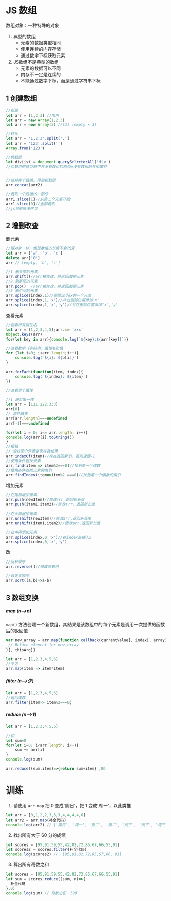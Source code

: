 # JS 数组

数组对象：一种特殊的对象

1. 典型的数组
   - 元素的数据类型相同
   - 使用连续的内存存储
   - 通过数字下标获取元素
2. JS数组不是典型的数组
   - 元素的数据可以不同
   - 内存不一定是连续的
   - 不能通过数字下标，而是通过字符串下标

## 1 创建数组

```js
//新建
let arr = [1,2,3] //常用
let arr = new Array(1,2,3)
let arr = new Array(3) //(3) [empty × 3]

//转化
let arr = '1,2,3'.split(',')
let arr = '123'.split('')
Array.from('123')

//伪数组
let divList = document.querySrlrctorAll('div')
//伪数组的原型链中并没有数组的原型=没有数组的共用属性


//合并两个数组，得到新数组
arr.concat(arr2)

//截取一个数组的一部分
arr1.slice(1)//从第二个元素开始
arr1.slice(0)//全部截取
//js只提供浅拷贝
```



## 2 增删改查

删元素

```js
//跟对象一样，但是数组的长度不会改变
let arr = ['a', 'b', 'c']
delete arr['0']
arr // [empty, 'b', 'c']

//1 删头部的元素
arr.shift()//arr被修改，并返回被删元素
//2 删尾部的元素
arr.pop()  //arr被修改，并返回被删元素
//3 删中间的元素
arr.splice(index,1)//删除index的一个元素
arr.splice(index,1,'x')//并在删除位置添加'x'
arr.splice(index,1,'x','y')//并在删除位置添加'x','y'
```

查看元素

```js
//查看所有属性名
let arr = [1,2,3,4,5];arr.x= 'xxx'
Object.keys(arr)
for(let key in arr){console.log(`${key}:${arr[key]}`)}

//查看数字（字符串）属性名和值
for (let i=0; i<arr.length;i++){
    console.log(`${i}: ${b[i]}`)
}

arr.forEach(function(item, index){
    console.log(`${index}: ${item}`)
})

//查看单个属性

//1 跟对象一样
let arr = [111,222,333]
arr[0]
// 索性越界
arr[arr.length]===undefined
arr[-1]===undefined

for(let i = 0; i<= arr.length; i++){
console.log(arr[i].toString())
}
//报错 
// 查找某个元素是否在数组里
arr.indexOf(item)//存在返回索引，否则返回-1
//使用条件查找元素
arr.find(item => item%2===0)//找到第一个偶数
//使用条件查找元素的索引
arr.findIndex(item=>item%2 ===0)//找到第一个偶数的索引
```

增加元素

```js
//在尾部增加元素
arr.push(newItem)//修改arr,返回新长度
arr.push(item1,item2)//修改arr，返回新长度

//在头部增加元素
arr.unshift(newItem)//修改arr,返回新长度
arr.unshift(item1,item2)//修改arr,返回新长度

//在中间添加元素
arr.splice(index,0,'x')//在index处插入x
arr.splice(index,0,'x','y')
```

改

```js
//反转顺序
arr.reverse()//修改原数组

//自定义顺序
arr.sort((a,b)=>a-b)
```





## 3 数组变换

##### map (n-->n)

`map()` 方法创建一个新数组，其结果是该数组中的每个元素是调用一次提供的函数后的返回值

```js
var new_array = arr.map(function callback(currentValue[, index[, array]]) {
 // Return element for new_array 
}[, thisArg])

let arr = [1,2,3,4,5,6]
//平方
arr.map(item => item*item)
```



##### filter (n-->少)

```js
let arr = [1,2,3,4,5,6]
//返回偶数
arr.filter(item=> item%2===0)
```



##### reduce (n-->1)

```js
let arr = [1,2,3,4,5,6]

//和
let sum=0
for(let i=0; i<arr.length; i++){
    sum += arr[i]
}
console.log(sum)

arr.reduce((sum,item)=>{return sum+item} ,0)
```

# 训练

1. 请使用 <code>arr.map</code> 把 0 变成'周日'，把 1 变成'周一'，以此类推

```js
let arr = [0,1,2,2,3,3,3,4,4,4,4,6]
let arr2 = arr.map(补全代码)
console.log(arr2) // ['周日', '周一', '周二', '周二', '周三', '周三', '周三', '周四', '周四', '周四', '周四','周六']
```

2. 找出所有大于 60 分的成绩

```js
let scores = [95,91,59,55,42,82,72,85,67,66,55,91]
let scores2 = scores.filter(补全代码)
console.log(scores2) //  [95,91,82,72,85,67,66, 91]
```

3. 算出所有奇数之和

```js
let scores = [95,91,59,55,42,82,72,85,67,66,55,91]
let sum = scores.reduce((sum, n)=>{
  补全代码
},0)
console.log(sum) // 奇数之和：598 
```

